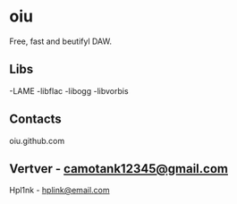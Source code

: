 # oiu

Free, fast and beutifyl DAW.

## Libs

-LAME
-libflac
-libogg
-libvorbis

## Contacts
oiu.github.com

Vertver - <camotank12345@gmail.com>
---
Hpl1nk - <hplink@email.com>
